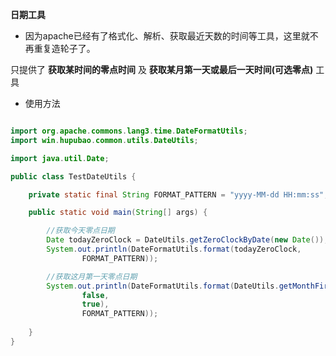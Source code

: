 **日期工具**

- 因为apache已经有了格式化、解析、获取最近天数的时间等工具，这里就不再重复造轮子了。

只提供了 **获取某时间的零点时间** 及 **获取某月第一天或最后一天时间(可选零点)** 工具

- 使用方法

```java

import org.apache.commons.lang3.time.DateFormatUtils;
import win.hupubao.common.utils.DateUtils;

import java.util.Date;

public class TestDateUtils {

    private static final String FORMAT_PATTERN = "yyyy-MM-dd HH:mm:ss";

    public static void main(String[] args) {

        //获取今天零点日期
        Date todayZeroClock = DateUtils.getZeroClockByDate(new Date());
        System.out.println(DateFormatUtils.format(todayZeroClock,
                FORMAT_PATTERN));

        //获取这月第一天零点日期
        System.out.println(DateFormatUtils.format(DateUtils.getMonthFirstOrLastDay(0,
                false,
                true),
                FORMAT_PATTERN));
        
    }
}

```
